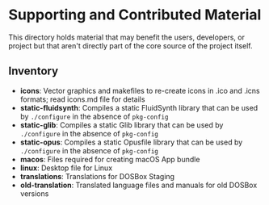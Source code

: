 # Supporting and Contributed Material

This directory holds material that may benefit the users, developers, or
project but that aren't directly part of the core source of the project
itself.

## Inventory

- **icons**: Vector graphics and makefiles to re-create icons in .ico
  and .icns formats; read icons.md file for details
- **static-fluidsynth**: Compiles a static FluidSynth library that can
  be used by `./configure` in the absence of `pkg-config`
- **static-glib**: Compiles a static Glib library that can be used by
 `./configure` in the absence of `pkg-config`
- **static-opus**: Compiles a static Opusfile library that can be used
  by `./configure` in the absence of `pkg-config`
- **macos**: Files required for creating macOS App bundle
- **linux**: Desktop file for Linux
- **translations**: Translations for DOSBox Staging
- **old-translation**: Translated language files and manuals for old
  DOSBox versions
